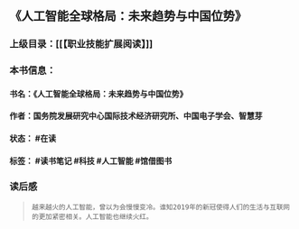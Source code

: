 ## 《人工智能全球格局：未来趋势与中国位势》

### 上级目录：[[【职业技能扩展阅读】]]
### 本书信息：
#### 书名：《人工智能全球格局：未来趋势与中国位势》
#### 作者：国务院发展研究中心国际技术经济研究所、中国电子学会、智慧芽
#### 状态： #在读
#### 标签： #读书笔记  #科技 #人工智能  #馆借图书

### 读后感
> `越来越火的人工智能，曾以为会慢慢变冷。谁知2019年的新冠使得人们的生活与互联网的更加紧密相关。人工智能也继续火红。`


